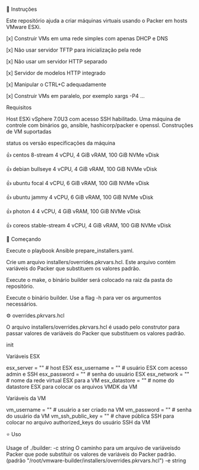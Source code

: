 📖 Instruções

Este repositório ajuda a criar máquinas virtuais usando o Packer em hosts VMware ESXi.

[x] Construir VMs em uma rede simples com apenas DHCP e DNS

[x] Não usar servidor TFTP para inicialização pela rede

[x] Não usar um servidor HTTP separado

[x] Servidor de modelos HTTP integrado

[x] Manipular o CTRL+C adequadamente

[x] Construir VMs em paralelo, por exemplo xargs -P4 ...

Requisitos

Host ESXi vSphere 7.0U3 com acesso SSH habilitado.
Uma máquina de controle com binários go, ansible, hashicorp/packer e openssl.
Construções de VM suportadas

status	os	versão	especificações da máquina

👍	centos	8-stream	4 vCPU, 4 GiB vRAM, 100 GiB NVMe vDisk

👍	debian	bullseye	4 vCPU, 4 GiB vRAM, 100 GiB NVMe vDisk

👍	ubuntu	focal	4 vCPU, 6 GiB vRAM, 100 GiB NVMe vDisk

👍	ubuntu	jammy	4 vCPU, 6 GiB vRAM, 100 GiB NVMe vDisk

👍	photon	4	4 vCPU, 4 GiB vRAM, 100 GiB NVMe vDisk

👍	coreos	stable-stream	4 vCPU, 4 GiB vRAM, 100 GiB NVMe vDisk

🌱 Começando

Execute o playbook Ansible prepare_installers.yaml.

Crie um arquivo installers/overrides.pkrvars.hcl. Este arquivo contém variáveis ​​do Packer que substituem os valores padrão.

Execute o make, o binário builder será colocado na raiz da pasta do repositório.

Execute o binário builder. Use a flag -h para ver os argumentos necessários.

⚙️ overrides.pkrvars.hcl

O arquivo installers/overrides.pkrvars.hcl é usado pelo construtor para passar valores de variáveis ​​do Packer que substituem os valores padrão.

init


Variáveis ESX

esx_server    = "" # host ESX
esx_username  = "" # usuário ESX com acesso admin e SSH
esx_password  = "" # senha do usuário ESX
esx_network   = "" # nome da rede virtual ESX para a VM
esx_datastore = "" # nome do datastore ESX para colocar os arquivos VMDK da VM


Variáveis da VM

vm_username       = "" # usuário a ser criado na VM
vm_password       = "" # senha do usuário da VM
vm_ssh_public_key = "" # chave pública SSH para colocar no arquivo authorized_keys do usuário SSH da VM

⭐️ Uso

Usage of ./builder:
  -c string
        O caminho para um arquivo de variáveis ​​do Packer que pode substituir os valores de variáveis ​​do Packer padrão. (padrão "/root/vmware-builder/installers/overrides.pkrvars.hcl")
  -e string
